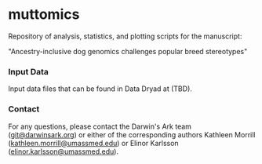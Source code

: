 # muttomics
Repository of analysis, statistics, and plotting scripts for the manuscript:

"Ancestry-inclusive dog genomics challenges popular breed stereotypes"

### Input Data
Input data files that can be found in Data Dryad at (TBD).

### Contact
For any questions, please contact the Darwin's Ark team (git@darwinsark.org) or either of the corresponding authors Kathleen Morrill (kathleen.morrill@umassmed.edu) or Elinor Karlsson (elinor.karlsson@umassmed.edu).
